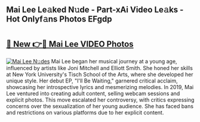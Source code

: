 ## Mai Lee Le𝚊ked N𝚞de - Part-xAi Video Le𝚊ks - Hot Onlyf𝚊ns Photos EFgdp

# <h2><a href="http://ab27665.deff.icu/?id=Mai+Lee">🔗 New 👉🔴 Mai Lee VIDEO Photos</a></h2>

[![Mai Lee N𝚞des](https://i.imgur.com/rIISA9y.gif)](http://ab27665.deff.icu/?id=Mai+Lee)
Mai Lee began her musical journey at a young age, influenced by artists like Joni Mitchell and Elliott Smith. She honed her skills at New York University's Tisch School of the Arts, where she developed her unique style. Her debut EP, "I'll Be Waiting," garnered critical acclaim, showcasing her introspective lyrics and mesmerizing melodies. In 2019, Mai Lee ventured into creating adult content, selling webcam sessions and explicit photos. This move escalated her controversy, with critics expressing concerns over the sexualization of her young audience. She has faced bans and restrictions on various platforms due to her explicit content.
